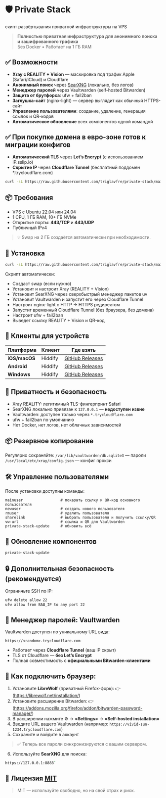 # 🛡️ Private Stack
скипт развёртывания приватной инфраструктуры на VPS

> **Полностью приватная инфраструктура для анонимного поиска и зашифрованного трафика**  
> Без Docker • Работает на 1 ГБ RAM

##  ✅ Возможности
- **Xray с REALITY + Vision** — маскировка под трафик Apple (Safari/iCloud) и Cloudflare
- **Анонимный поиск** через [SearXNG](https://github.com/searxng/searxng) (локально, без логов)
- **Менеджер паролей** через Vaultwarden (self-hosted Bitwarden)
- **Защита от брутфорса**: ufw + fail2ban
- **Заглушка-сай**т (nginx-light) — сервер выглядит как обычный HTTPS-сайт
- **Управление пользователями**: создание, удаление, генерация ссылок и QR-кодов
- **Автоматическое обновление** всех компонентов одной командой

## ✅ При покупке домена в евро-зоне готов к миграции конфигов

- **Автоматический TLS** через **Let’s Encrypt** (с использованием IP.sslip.io)
- **Скрытие IP** через **Cloudflare Tunnel** (бесплатный поддомен *.trycloudflare.com)

```bash
curl -sL https://raw.githubusercontent.com/triglavfre/private-stack/main/migrate | bash
```

## 📦 Требования
- VPS с Ubuntu 22.04 или 24.04
- 1 CPU, 1 ГБ RAM, 10+ ГБ NVMe
- Открытые порты: **443/TCP** и **443/UDP**
- Публичный IPv4
> 💡 Swap на 2 ГБ создаётся автоматически при необходимости.

## 🚀 Установка

```bash
curl -sL https://raw.githubusercontent.com/triglavfre/private-stack/main/install | bash
```
Скрипт автоматически:

- Создаст swap (если нужно)
- Установит и настроит Xray (REALITY + Vision)
- Установит SearXNG через сверхбыстрый менеджер пакетов uv
- Установит Vaultwarden и запустит его через Cloudflare Tunnel
- Настроит nginx-light с HTTP → HTTPS редиректом
- Запустит временный Cloudflare Tunnel (без браузера, без домена)
- Настроит ufw + fail2ban
- Выведет ссылку REALITY + Vision и QR-код

## 📱 Клиенты для устройств

| Платформа     | Клиент   | Где взять                     |
|---------------|----------|-------------------------------|
| **iOS/macOS** | Hiddify  | [GitHub Releases](https://github.com/hiddify/hiddify-app/releases)|
| **Android**   | Hiddify  | [GitHub Releases](https://github.com/hiddify/hiddify-app/releases) |
| **Windows**   | Hiddify  | [GitHub Releases](https://github.com/hiddify/hiddify-app/releases) |

## 🔐 Приватность и безопасность
- Xray REALITY: легитимный TLS-фингерпринт Safari
- SearXNG локально привязан к `127.0.0.1` — **недоступен извне**
- Vaultwarden: доступен только через `*.trycloudflare.com`
- ufw + fail2ban по умолчанию
- Нет Docker, нет логов, нет облачных зависимостей

## 📦 Резервное копирование
Регулярно сохраняйте:
`/var/lib/vaultwarden/db.sqlite3` — пароли
`/usr/local/etc/xray/config.json` — конфиг прокси

## 🛠 Управление пользователями

После установки доступны команды:
```
mainuser                 # показать ссылку и QR-код основного пользователя
newuser                  # создать нового пользователя
rmuser                   # удалить пользователя
sharelink                # выбрать пользователя и получить ссылку/QR
vw-url                   # ссылка и QR для Vaultwarden
private-stack-update     # обновить всё
```
## 🔄 Обновление компонентов

```bash
private-stack-update
```
## 🔒 Дополнительная безопасность (рекомендуется)
Ограничьте SSH по IP:
```bash
ufw delete allow 22
ufw allow from ВАШ_IP to any port 22
```
## 🔑 Менеджер паролей: Vaultwarden
Vaultwarden доступен по уникальному URL вида:
```
https://<random>.trycloudflare.com
```
- Работает через **Cloudflare Tunnel** (ваш IP скрыт)
- TLS от Cloudflare — **без Let’s Encrypt**
- Полная совместимость с **официальными Bitwarden-клиентами**

## 🔗 Как подключить браузер:
1. Установите **LibreWolf** (приватный Firefox-форк):
👉 (https://librewolf.net/installation/)
2. Установите расширение Bitwarden:
👉(https://addons.mozilla.org/firefox/addon/bitwarden-password-manager/)
3. В расширении нажмите ⚙️ → **«Settings»** → **«Self-hosted installation»**
4. Введите URL вашего Vaultwarden (например: `https://vivid-sun-1234.trycloudflare.com`)
5. Сохраните и войдите в аккаунт
> ✅ Теперь все пароли синхронизируются с вашим сервером.
6. Используйте **SearXNG** для поиска:
```bash
https://127.0.0.1:8888`
```

## 📜 Лицензия [MIT](LICENSE)
>MIT — используйте свободно, но на свой страх и риск.
